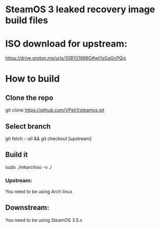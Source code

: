 # SteamOS 3 leaked recovery image build files
# ISO download for upstream:
https://drive.proton.me/urls/1GB1G1996G#wt1gGgGcPQjs
# How to build
## Clone the repo
git clone https://github.com/VPeti1/steamos.git
## Select branch
git fetch --all && git checkout [upstream]
## Build it
sudo ./mkarchiso -v ./
### Upstream:
You need to be using Arch linux 
## Downstream:
You need to be using SteamOS 3.5.x
